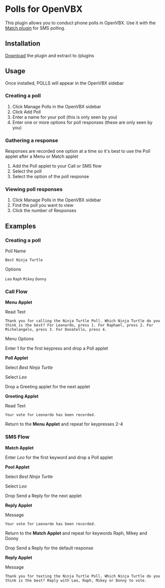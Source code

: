 # Polls for OpenVBX

This plugin allows you to conduct phone polls in OpenVBX. Use it with the [Match plugin][1] for SMS polling.

[1]: https://github.com/chadsmith/OpenVBX-Plugin-Match

## Installation

[Download][2] the plugin and extract to /plugins

[2]: https://github.com/chadsmith/OpenVBX-Plugin-Polls/archives/master

## Usage

Once installed, POLLS will appear in the OpenVBX sidebar

### Creating a poll

1. Click Manage Polls in the OpenVBX sidebar
2. Click Add Poll
3. Enter a name for your poll (this is only seen by you)
4. Enter one or more options for poll responses (these are only seen by you)

### Gathering a response

Responses are recorded one option at a time so it's best to use the Poll applet after a Menu or Match applet

1. Add the Poll applet to your Call or SMS flow
2. Select the poll
3. Select the option of the poll response

### Viewing poll responses

1. Click Manage Polls in the OpenVBX sidebar
2. Find the poll you want to view
3. Click the number of Responses

## Examples

### Creating a poll

Poll Name

`Best Ninja Turtle`

Options

`Leo`
`Raph`
`Mikey`
`Donny`

### Call Flow

**Menu Applet**

Read Text

`Thank you for calling the Ninja Turtle Poll. Which Ninja Turtle do you think is the best? For Leonardo, press 1. For Raphael, press 2. For Michelangelo, press 3. For Donatello, press 4.`

Menu Options

Enter 1 for the first keypress and drop a Poll applet

**Poll Applet**

Select *Best Ninja Turtle*

Select *Leo*

Drop a Greeting applet for the next applet

**Greeting Applet**

Read Text

`Your vote for Leonardo has been recorded.`

Return to the **Menu Applet** and repeat for keypresses 2-4

### SMS Flow

**Match Applet**

Enter *Leo* for the first keyword and drop a Poll applet

**Pool Applet**

Select *Best Ninja Turtle*

Select *Leo*

Drop Send a Reply for the next applet

**Reply Applet**

Message

`Your vote for Leonardo has been recorded.`

Return to the **Match Applet** and repeat for keywords Raph, Mikey and Donny

Drop Send a Reply for the default response

**Reply Applet**

Message

`Thank you for texting the Ninja Turtle Poll. Which Ninja Turtle do you think is the best? Reply with Leo, Raph, Mikey or Donny to vote.`
